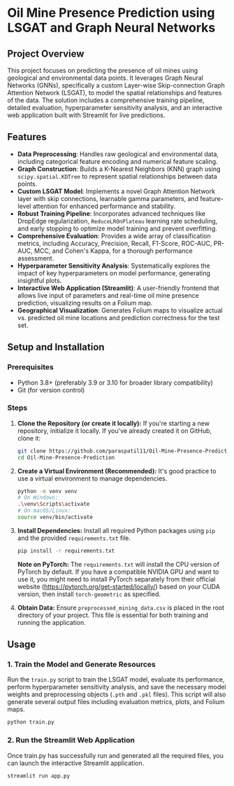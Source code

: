 # Oil Mine Presence Prediction using LSGAT and Graph Neural Networks

## Project Overview

This project focuses on predicting the presence of oil mines using geological and environmental data points. It leverages Graph Neural Networks (GNNs), specifically a custom Layer-wise Skip-connection Graph Attention Network (LSGAT), to model the spatial relationships and features of the data. The solution includes a comprehensive training pipeline, detailed evaluation, hyperparameter sensitivity analysis, and an interactive web application built with Streamlit for live predictions.

## Features

* **Data Preprocessing**: Handles raw geological and environmental data, including categorical feature encoding and numerical feature scaling.
* **Graph Construction**: Builds a K-Nearest Neighbors (KNN) graph using `scipy.spatial.KDTree` to represent spatial relationships between data points.
* **Custom LSGAT Model**: Implements a novel Graph Attention Network layer with skip connections, learnable gamma parameters, and feature-level attention for enhanced performance and stability.
* **Robust Training Pipeline**: Incorporates advanced techniques like DropEdge regularization, `ReduceLROnPlateau` learning rate scheduling, and early stopping to optimize model training and prevent overfitting.
* **Comprehensive Evaluation**: Provides a wide array of classification metrics, including Accuracy, Precision, Recall, F1-Score, ROC-AUC, PR-AUC, MCC, and Cohen's Kappa, for a thorough performance assessment.
* **Hyperparameter Sensitivity Analysis**: Systematically explores the impact of key hyperparameters on model performance, generating insightful plots.
* **Interactive Web Application (Streamlit)**: A user-friendly frontend that allows live input of parameters and real-time oil mine presence prediction, visualizing results on a Folium map.
* **Geographical Visualization**: Generates Folium maps to visualize actual vs. predicted oil mine locations and prediction correctness for the test set.

## Setup and Installation

### Prerequisites

* Python 3.8+ (preferably 3.9 or 3.10 for broader library compatibility)
* Git (for version control)

### Steps

1.  **Clone the Repository (or create it locally):**
    If you're starting a new repository, initialize it locally. If you've already created it on GitHub, clone it:
    ```bash
    git clone https://github.com/paraspatil11/Oil-Mine-Presence-Prediction.git
    cd Oil-Mine-Presence-Prediction
    ```

2.  **Create a Virtual Environment (Recommended):**
    It's good practice to use a virtual environment to manage dependencies.
    ```bash
    python -m venv venv
    # On Windows:
    .\venv\Scripts\activate
    # On macOS/Linux:
    source venv/bin/activate
    ```

3.  **Install Dependencies:**
    Install all required Python packages using `pip` and the provided `requirements.txt` file.
    ```bash
    pip install -r requirements.txt
    ```
    **Note on PyTorch:** The `requirements.txt` will install the CPU version of PyTorch by default. If you have a compatible NVIDIA GPU and want to use it, you might need to install PyTorch separately from their official website (https://pytorch.org/get-started/locally/) based on your CUDA version, then install `torch-geometric` as specified.

4.  **Obtain Data:**
    Ensure `preprocessed_mining_data.csv` is placed in the root directory of your project. This file is essential for both training and running the application.

## Usage

### 1. Train the Model and Generate Resources

Run the `train.py` script to train the LSGAT model, evaluate its performance, perform hyperparameter sensitivity analysis, and save the necessary model weights and preprocessing objects (`.pth` and `.pkl` files).
This script will also generate several output files including evaluation metrics, plots, and Folium maps.

```bash
python train.py

```

### 2. Run the Streamlit Web Application
Once train.py has successfully run and generated all the required files, you can launch the interactive Streamlit application.

```bash
streamlit run app.py

